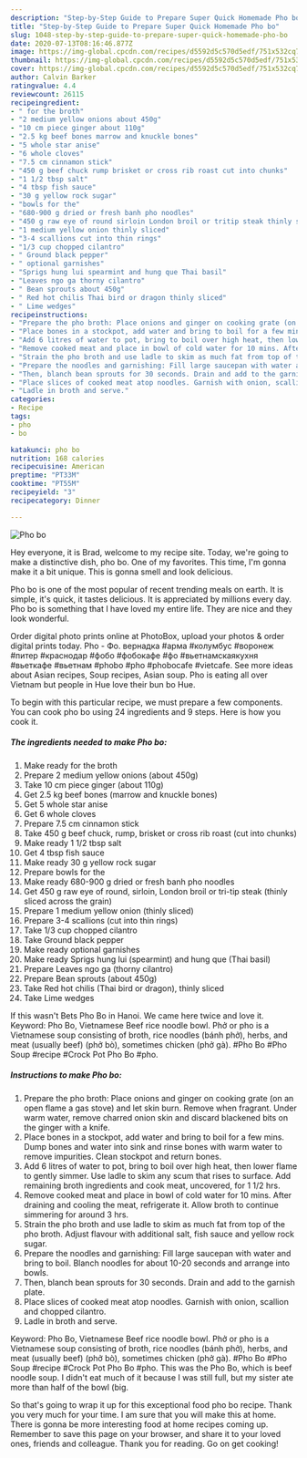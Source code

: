 ```yaml
---
description: "Step-by-Step Guide to Prepare Super Quick Homemade Pho bo"
title: "Step-by-Step Guide to Prepare Super Quick Homemade Pho bo"
slug: 1048-step-by-step-guide-to-prepare-super-quick-homemade-pho-bo
date: 2020-07-13T08:16:46.877Z
image: https://img-global.cpcdn.com/recipes/d5592d5c570d5edf/751x532cq70/pho-bo-recipe-main-photo.jpg
thumbnail: https://img-global.cpcdn.com/recipes/d5592d5c570d5edf/751x532cq70/pho-bo-recipe-main-photo.jpg
cover: https://img-global.cpcdn.com/recipes/d5592d5c570d5edf/751x532cq70/pho-bo-recipe-main-photo.jpg
author: Calvin Barker
ratingvalue: 4.4
reviewcount: 26115
recipeingredient:
- " for the broth"
- "2 medium yellow onions about 450g"
- "10 cm piece ginger about 110g"
- "2.5 kg beef bones marrow and knuckle bones"
- "5 whole star anise"
- "6 whole cloves"
- "7.5 cm cinnamon stick"
- "450 g beef chuck rump brisket or cross rib roast cut into chunks"
- "1 1/2 tbsp salt"
- "4 tbsp fish sauce"
- "30 g yellow rock sugar"
- "bowls for the"
- "680-900 g dried or fresh banh pho noodles"
- "450 g raw eye of round sirloin London broil or tritip steak thinly sliced across the grain"
- "1 medium yellow onion thinly sliced"
- "3-4 scallions cut into thin rings"
- "1/3 cup chopped cilantro"
- " Ground black pepper"
- " optional garnishes"
- "Sprigs hung lui spearmint and hung que Thai basil"
- "Leaves ngo ga thorny cilantro"
- " Bean sprouts about 450g"
- " Red hot chilis Thai bird or dragon thinly sliced"
- " Lime wedges"
recipeinstructions:
- "Prepare the pho broth: Place onions and ginger on cooking grate (on an open flame a gas stove) and let skin burn. Remove when fragrant. Under warm water, remove charred onion skin and discard blackened bits on the ginger with a knife."
- "Place bones in a stockpot, add water and bring to boil for a few mins. Dump bones and water into sink and rinse bones with warm water to remove impurities. Clean stockpot and return bones."
- "Add 6 litres of water to pot, bring to boil over high heat, then lower flame to gently simmer. Use ladle to skim any scum that rises to surface. Add remaining broth ingredients and cook meat, uncovered, for 1 1/2 hrs."
- "Remove cooked meat and place in bowl of cold water for 10 mins. After draining and cooling the meat, refrigerate it. Allow broth to continue simmering for around 3 hrs."
- "Strain the pho broth and use ladle to skim as much fat from top of the pho broth. Adjust flavour with additional salt, fish sauce and yellow rock sugar."
- "Prepare the noodles and garnishing: Fill large saucepan with water and bring to boil. Blanch noodles for about 10-20 seconds and arrange into bowls."
- "Then, blanch bean sprouts for 30 seconds. Drain and add to the garnish plate."
- "Place slices of cooked meat atop noodles. Garnish with onion, scallion and chopped cilantro."
- "Ladle in broth and serve."
categories:
- Recipe
tags:
- pho
- bo

katakunci: pho bo 
nutrition: 168 calories
recipecuisine: American
preptime: "PT33M"
cooktime: "PT55M"
recipeyield: "3"
recipecategory: Dinner

---
```



![Pho bo](https://img-global.cpcdn.com/recipes/d5592d5c570d5edf/751x532cq70/pho-bo-recipe-main-photo.jpg)

Hey everyone, it is Brad, welcome to my recipe site. Today, we're going to make a distinctive dish, pho bo. One of my favorites. This time, I'm gonna make it a bit unique. This is gonna smell and look delicious.

Pho bo is one of the most popular of recent trending meals on earth. It is simple, it's quick, it tastes delicious. It is appreciated by millions every day. Pho bo is something that I have loved my entire life. They are nice and they look wonderful.

Order digital photo prints online at PhotoBox, upload your photos &amp; order digital prints today. Pho - Фо. вернадка #арма #колумбус #воронеж #питер #краснодар #фобо #фобокафе #фо #вьетнамскаякухня #вьеткафе #вьетнам #phobo #pho #phobocafe #vietcafe. See more ideas about Asian recipes, Soup recipes, Asian soup. Pho is eating all over Vietnam but people in Hue love their bun bo Hue.


To begin with this particular recipe, we must prepare a few components. You can cook pho bo using 24 ingredients and 9 steps. Here is how you cook it.

<!--inarticleads1-->

##### The ingredients needed to make Pho bo:

1. Make ready  for the broth
1. Prepare 2 medium yellow onions (about 450g)
1. Take 10 cm piece ginger (about 110g)
1. Get 2.5 kg beef bones (marrow and knuckle bones)
1. Get 5 whole star anise
1. Get 6 whole cloves
1. Prepare 7.5 cm cinnamon stick
1. Take 450 g beef chuck, rump, brisket or cross rib roast (cut into chunks)
1. Make ready 1 1/2 tbsp salt
1. Get 4 tbsp fish sauce
1. Make ready 30 g yellow rock sugar
1. Prepare bowls for the
1. Make ready 680-900 g dried or fresh banh pho noodles
1. Get 450 g raw eye of round, sirloin, London broil or tri-tip steak (thinly sliced across the grain)
1. Prepare 1 medium yellow onion (thinly sliced)
1. Prepare 3-4 scallions (cut into thin rings)
1. Take 1/3 cup chopped cilantro
1. Take  Ground black pepper
1. Make ready  optional garnishes
1. Make ready Sprigs hung lui (spearmint) and hung que (Thai basil)
1. Prepare Leaves ngo ga (thorny cilantro)
1. Prepare  Bean sprouts (about 450g)
1. Take  Red hot chilis (Thai bird or dragon), thinly sliced
1. Take  Lime wedges


If this wasn&#39;t Bets Pho Bo in Hanoi. We came here twice and love it. Keyword: Pho Bo, Vietnamese Beef rice noodle bowl. Phở or pho is a Vietnamese soup consisting of broth, rice noodles (bánh phở), herbs, and meat (usually beef) (phở bò), sometimes chicken (phở gà). #Pho Bo #Pho Soup #recipe #Crock Pot Pho Bo #pho. 

<!--inarticleads2-->

##### Instructions to make Pho bo:

1. Prepare the pho broth: Place onions and ginger on cooking grate (on an open flame a gas stove) and let skin burn. Remove when fragrant. Under warm water, remove charred onion skin and discard blackened bits on the ginger with a knife.
1. Place bones in a stockpot, add water and bring to boil for a few mins. Dump bones and water into sink and rinse bones with warm water to remove impurities. Clean stockpot and return bones.
1. Add 6 litres of water to pot, bring to boil over high heat, then lower flame to gently simmer. Use ladle to skim any scum that rises to surface. Add remaining broth ingredients and cook meat, uncovered, for 1 1/2 hrs.
1. Remove cooked meat and place in bowl of cold water for 10 mins. After draining and cooling the meat, refrigerate it. Allow broth to continue simmering for around 3 hrs.
1. Strain the pho broth and use ladle to skim as much fat from top of the pho broth. Adjust flavour with additional salt, fish sauce and yellow rock sugar.
1. Prepare the noodles and garnishing: Fill large saucepan with water and bring to boil. Blanch noodles for about 10-20 seconds and arrange into bowls.
1. Then, blanch bean sprouts for 30 seconds. Drain and add to the garnish plate.
1. Place slices of cooked meat atop noodles. Garnish with onion, scallion and chopped cilantro.
1. Ladle in broth and serve.


Keyword: Pho Bo, Vietnamese Beef rice noodle bowl. Phở or pho is a Vietnamese soup consisting of broth, rice noodles (bánh phở), herbs, and meat (usually beef) (phở bò), sometimes chicken (phở gà). #Pho Bo #Pho Soup #recipe #Crock Pot Pho Bo #pho. This was the Pho Bo, which is beef noodle soup. I didn&#39;t eat much of it because I was still full, but my sister ate more than half of the bowl (big. 

So that's going to wrap it up for this exceptional food pho bo recipe. Thank you very much for your time. I am sure that you will make this at home. There is gonna be more interesting food at home recipes coming up. Remember to save this page on your browser, and share it to your loved ones, friends and colleague. Thank you for reading. Go on get cooking!
